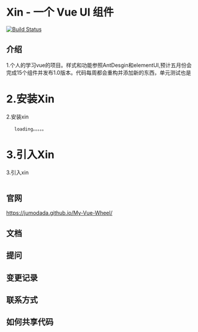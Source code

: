 # Xin - 一个 Vue UI 组件

[![Build Status](https://www.travis-ci.org/jumodada/My-Vue-Wheel.svg?branch=master)](https://www.travis-ci.org/jumodada/My-Vue-Wheel)

## 介绍
1.个人的学习vue的项目。样式和功能参照AntDesgin和elementUI,预计五月份会完成15个组件并发布1.0版本。代码每周都会重构并添加新的东西，单元测试也是


   2.安装Xin
=======
   2.安装xin

   ```
      loading。。。。。
   ```     


   3.引入Xin
=======
   3.引入xin

   ```
  
   ```
   

## 官网
 https://jumodada.github.io/My-Vue-Wheel/

## 文档

## 提问

## 变更记录

## 联系方式

## 如何共享代码

